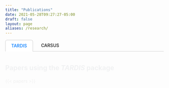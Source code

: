 ```yaml
---
title: "Publications"
date: 2021-05-28T09:27:27-05:00
draft: false
layout: page
aliases: /research/
---
```

<style>
.tabs {
  display: flex;
  cursor: pointer;
  margin-bottom: 20px;
  border-bottom: 1px solid #ccc;
  gap: 8px;
}
.tab {
  padding: 9px 18px;
  transition: all 0.3s ease;
  position: relative;
  font-weight: 500;
}
.tab:hover {
  background-color: #f5f5f5;
  color: #0056b3;
}
.tab.active {
  border: 1px solid #ccc;
  border-bottom: none;
  border-radius: 6px 6px 0 0;
  color: #007bff;
  background-color: white;
}
.tab.active::after {
  content: '';
  position: absolute;
  bottom: -1px;
  left: 0;
  right: 0;
  height: 1px;
  background-color: white;
}
.content {
  min-height: 200px;
  animation: fadeIn 0.3s ease-in-out;
}
.tab-content {
  display: none;
  padding: 20px 0;
}
.tab-content.active {
  display: block;
}
.tab-content h3 {
  margin-top: 0;
  color: #2c3e50;
  font-size: 1.5em;
}
.publication-entry {
  margin-bottom: 1.5em;
  line-height: 1.6;
}
@keyframes fadeIn {
  from { opacity: 0; }
  to { opacity: 1; }
}
</style>

<div class="tabs">
<div class="tab active" onclick="showTab('tardis')">TARDIS</div>
<div class="tab" onclick="showTab('carsus')">CARSUS</div>
</div>

<div class="content">
<div id="tardis" class="tab-content active">
<h3>Papers using the <i>TARDIS</i> package</h3>
{{< papers >}}
</div>

<div id="carsus" class="tab-content">
<h3>Papers using the <i>CARSUS</i> package</h3>
<div class="publication-entry">
  <p><strong>James H. Gillanders, Michael McCann, Stuart A. Sim, Stephen J. Smartt, and Connor P. Ballance</strong> 2021, MNRAS,
  <em>"Constraints on the presence of platinum and gold in the spectra of the kilonova at2017gfo"</em>
  <a href="https://ui.adsabs.harvard.edu/abs/2021MNRAS.506.3560G" target="_blank" rel="noopener nofollow">ADS Link</a></p>
</div>
</div>
</div>

<script>
function showTab(tabId) {
  const contents = document.querySelectorAll('.tab-content');
  const tabs = document.querySelectorAll('.tab');
  
  contents.forEach(content => {
    content.classList.remove('active');
    content.style.opacity = 0;
  });
  
  tabs.forEach(tab => tab.classList.remove('active'));
  
  const selectedContent = document.getElementById(tabId);
  const selectedTab = event.target;
  
  selectedContent.classList.add('active');
  selectedTab.classList.add('active');
  
  // Trigger reflow to ensure animation plays
  void selectedContent.offsetWidth;
  selectedContent.style.opacity = 1;
}
</script>